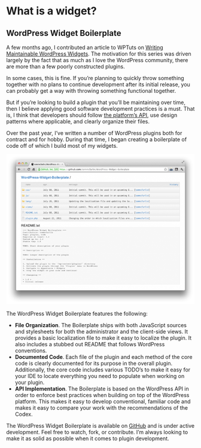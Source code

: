 # What is a widget?

## WordPress Widget Boilerplate

A few months ago, I contributed an article to WPTuts on [Writing Maintainable WordPress Widgets](http://wp.tutsplus.com/tutorials/widgets/writing-maintainable-wordpress-widgets-part-1-of-2/). The motivation for this series was driven largely by the fact that as much as I love the WordPress community, there are more than a few poorly constructed plugins.

In some cases, this is fine. If you’re planning to quickly throw something together with no plans to continue development after its initial release, you can probably get a way with throwing something functional together.

But if you’re looking to build a plugin that you’ll be maintaining over time, then I believe applying good software development practices is a must. That is, I think that developers should follow [the platform’s API](http://codex.wordpress.org/Widgets_API), use design patterns where applicable, and clearly organize their files.

Over the past year, I’ve written a number of WordPress plugins both for contract and for hobby. During that time, I began creating a boilerplate of code off of which I build most of my widgets.

![wpwb.png](assets/wpwb.png)

The WordPress Widget Boilerplate features the following:

* **File Organization**. The Boilerplate ships with both JavaScript sources and stylesheets for both the administrator and the client-side views. It provides a basic localization file to make it easy to localize the plugin. It also includes a stubbed out README that follows WordPress conventions.
* **Documented Code**. Each file of the plugin and each method of the core code is clearly documented for its purpose in the overall plugin. Additionally, the core code includes various TODO’s to make it easy for your IDE to locate everything you need to populate when working on your plugin.
* **API Implementation**. The Boilerplate is based on the WordPress API in order to enforce best practices when building on top of the WordPress platform. This makes it easy to develop conventional, familiar code and makes it easy to compare your work with the recommendations of the Codex.

The WordPress Widget Boilerplate is available on [GitHub](https://github.com/tommcfarlin/WordPress-Widget-Boilerplate) and is under active development. Feel free to watch, fork, or contribute. I’m always looking to make it as solid as possible when it comes to plugin development.
